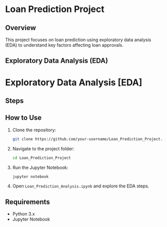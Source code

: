 # Loan Prediction Project

## Overview
This project focuses on loan prediction using exploratory data analysis (EDA) to understand key factors affecting loan approvals.

## Exploratory Data Analysis (EDA)
# Exploratory Data Analysis [EDA]

## Steps


## How to Use
1. Clone the repository:
   ```bash
   git clone https://github.com/your-username/Loan_Prediction_Project.git
   ```
2. Navigate to the project folder:
   ```bash
   cd Loan_Prediction_Project
   ```
3. Run the Jupyter Notebook:
   ```bash
   jupyter notebook
   ```
4. Open `Loan_Prediction_Analysis.ipynb` and explore the EDA steps.

## Requirements
- Python 3.x
- Jupyter Notebook

